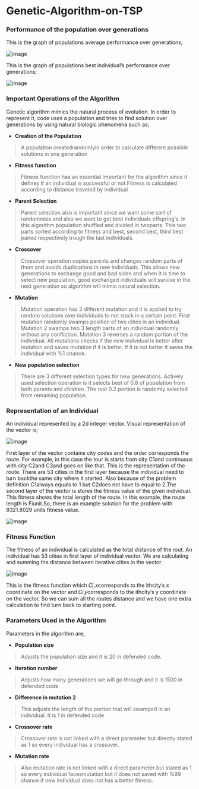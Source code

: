 # Genetic-Algorithm-on-TSP


### Performance of the population over generations
This is the graph of populations average performance over generations;

![image](https://user-images.githubusercontent.com/41572446/121981187-7f044080-cd8d-11eb-8da4-2ca916158677.png)


This is the graph of populations best individual’s performance over generations;

![image](https://user-images.githubusercontent.com/41572446/121981147-71e75180-cd8d-11eb-98b7-5d32dc8afa9e.png)



### Important Operations of the Algorithm

Genetic algorithm mimics the natural process of evolution. In order to represent it, code uses a population and tries to find solution over generations by using natural biologic phenomena such as;

*  **Creation of the Population**
> A population createdrandomlyin order to calculate different possible solutions in one generation

*  **Fitness function**
> Fitness function has an essential important for the algorithm since it defines if an individual is successful or not.Fitness is calculated according to distance traveled by individual

*  **Parent Selection**
> Parent selection also is important since we want some sort of randomness and also we want to get best individuals offspring’s. In this algorithm population shuffled and divided in twoparts. This two parts sorted according to fitness and best, second best, third best paired respectively trough the last individuals.

*  **Crossover**
> Crossover operation copies parents and changes random parts of them and avoids duplications in new individuals. This allows new generations to exchange good and bad sides and when it is time to select new population, good exchanged individuals will survive in the next generation so algorithm will mimic natural selection.

*  **Mutation**
> Mutation operation has 3 different mutation and it is applied to try random solutions over individuals to not stuck in a certain point. First mutation randomly swamps position of two cities in an individual. Mutation 2 swamps two 3 length parts of an individual randomly without any confliction. Mutation 3 reverses a random portion of the individual. All mutations checks if the new individual is better after mutation and saves mutation if it is better. If it is not better it saves the individual with %1 chance.

*  **New population selection**
> There are 3 different selection types for new generations. Actively used selection operation is it selects best of 0.8 of population from both parents and children. The rest 0.2 portion is randomly selected from remaining population.




### Representation of an Individual

An individual represented by a 2d integer vector. Visual representation of the vector is;

![image](https://user-images.githubusercontent.com/41572446/121980668-a4dd1580-cd8c-11eb-850d-1fc105f5743b.png)


First layer of the vector contains city codes and the order corresponds the route. For example, in this case the tour is starts from city C1and continuous with city C2and C3and goes on like that. This is the representation of the route. There are 53 cities in the first layer because the individual need to turn backthe same city where it started. Also because of the problem definition C1always equals to 1 but C2does not have to equal to 2.The second layer of the vector is stores the fitness value of the given individual. This fitness shows the total length of the route. In this example, the route length is Fiunit.So, there is an example solution for the problem with 8321.8029 units fitness value.

![image](https://user-images.githubusercontent.com/41572446/121980715-bde5c680-cd8c-11eb-9ee9-de1b044ea73c.png)



### Fitness Function

The fitness of an individual is calculated as the total distance of the rout. An individual has 53 cities in first layer of individual vector. We are calculating and summing the distance between iterative cities in the vector. 

![image](https://user-images.githubusercontent.com/41572446/121980794-e1a90c80-cd8c-11eb-83bb-cdde0dd93388.png)

This is the fitness function which 𝐶𝑖,𝑥corresponds to the ithcity’s x coordinate on the vector and 𝐶𝑖,𝑦corresponds to the ithcity’s y coordinate on the vector. So we can sum all the routes distance and we have one extra calculation to find turn back to starting point.




### Parameters Used in the Algorithm
Parameters in the algorithm are;

*  **Population size**
> Adjusts the population size and it is 20 in defended code.

*  **Iteration number**
> Adjusts how many generations we will go through and it is 1500 in defended code

*  **Difference in mutation 2**
> This adjusts the length of the portion that will swamped in an individual. It is 1 in defended code

*  **Crossover rate**
> Crossover rate is not linked with a direct parameter but directly stated as 1 so every individual has a crossover.

*  **Mutation rate**
> Also mutation rate is not linked with a direct parameter but stated as 1 so every individual facesmutation but it does not saved with %99 chance if new individual does not has a better fitness.






